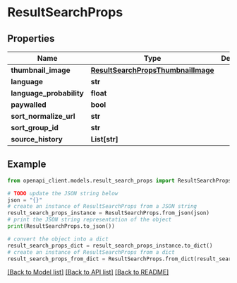 # ResultSearchProps


## Properties

Name | Type | Description | Notes
------------ | ------------- | ------------- | -------------
**thumbnail_image** | [**ResultSearchPropsThumbnailImage**](ResultSearchPropsThumbnailImage.md) |  | [optional] 
**language** | **str** |  | [optional] 
**language_probability** | **float** |  | [optional] 
**paywalled** | **bool** |  | [optional] 
**sort_normalize_url** | **str** |  | [optional] 
**sort_group_id** | **str** |  | [optional] 
**source_history** | **List[str]** |  | [optional] 

## Example

```python
from openapi_client.models.result_search_props import ResultSearchProps

# TODO update the JSON string below
json = "{}"
# create an instance of ResultSearchProps from a JSON string
result_search_props_instance = ResultSearchProps.from_json(json)
# print the JSON string representation of the object
print(ResultSearchProps.to_json())

# convert the object into a dict
result_search_props_dict = result_search_props_instance.to_dict()
# create an instance of ResultSearchProps from a dict
result_search_props_from_dict = ResultSearchProps.from_dict(result_search_props_dict)
```
[[Back to Model list]](../README.md#documentation-for-models) [[Back to API list]](../README.md#documentation-for-api-endpoints) [[Back to README]](../README.md)


